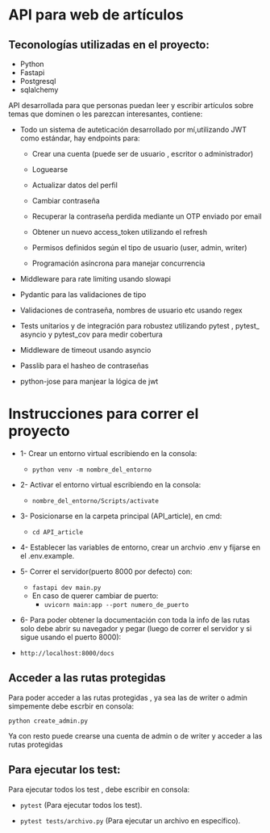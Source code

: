 # API para web de artículos


## Teconologías utilizadas en el proyecto:
* Python
* Fastapi
* Postgresql
* sqlalchemy


 API desarrollada para que personas puedan leer y escribir artículos sobre temas que dominen o les parezcan interesantes, contiene:

* Todo un sistema de auteticación desarrollado por mí,utilizando JWT como estándar, hay endpoints para:
  * Crear una cuenta (puede ser de usuario , escritor o administrador)
   * Loguearse
   * Actualizar datos del perfil
   * Cambiar contraseña
   *  Recuperar la contraseña perdida mediante un OTP enviado por email
   *  Obtener un nuevo access_token utilizando el refresh
  
  * Permisos definidos según el tipo de usuario (user, admin, writer)
  * Programación asíncrona para manejar concurrencia


* Middleware para rate limiting usando slowapi
* Pydantic para las validaciones de tipo
* Validaciones de contraseña, nombres de usuario etc usando regex
* Tests unitarios y de integración para robustez utilizando pytest , pytest_ asyncio y pytest_cov para medir cobertura  
* Middleware de timeout usando asyncio
* Passlib para el hasheo de contraseñas
* python-jose para manjear la lógica de jwt

# Instrucciones para correr el proyecto
* 1- Crear un entorno virtual escribiendo en la consola:
  * `python venv -m nombre_del_entorno`

* 2- Activar el entorno virtual escribiendo en la consola:
  * `nombre_del_entorno/Scripts/activate`

* 3- Posicionarse en la carpeta principal (API_article), en cmd:
  * `cd API_article`

* 4- Establecer las variables de entorno, crear un archvio .env y fijarse en el .env.example.

* 5- Correr el servidor(puerto 8000 por defecto) con:
  *  `fastapi dev main.py`
  *  En caso de querer cambiar de puerto:
     *  `uvicorn main:app --port numero_de_puerto`
* 6- Para poder obtener la documentación con toda la info de las rutas solo debe abrir su navegador y pegar (luego de correr el servidor y si sigue usando el puerto 8000):
* `http://localhost:8000/docs` 

## Acceder a las rutas protegidas
Para poder acceder a las rutas protegidas , ya sea las de writer o admin simpemente debe escrbir en consola:

`python create_admin.py`

Ya con resto puede crearse una cuenta de admin o de writer y acceder a las rutas protegidas



## Para ejecutar los test:
Para ejecutar todos los test , debe escribir en consola:
* `pytest` (Para ejecutar todos los test).

* `pytest tests/archivo.py` (Para ejecutar un archivo en específico).
